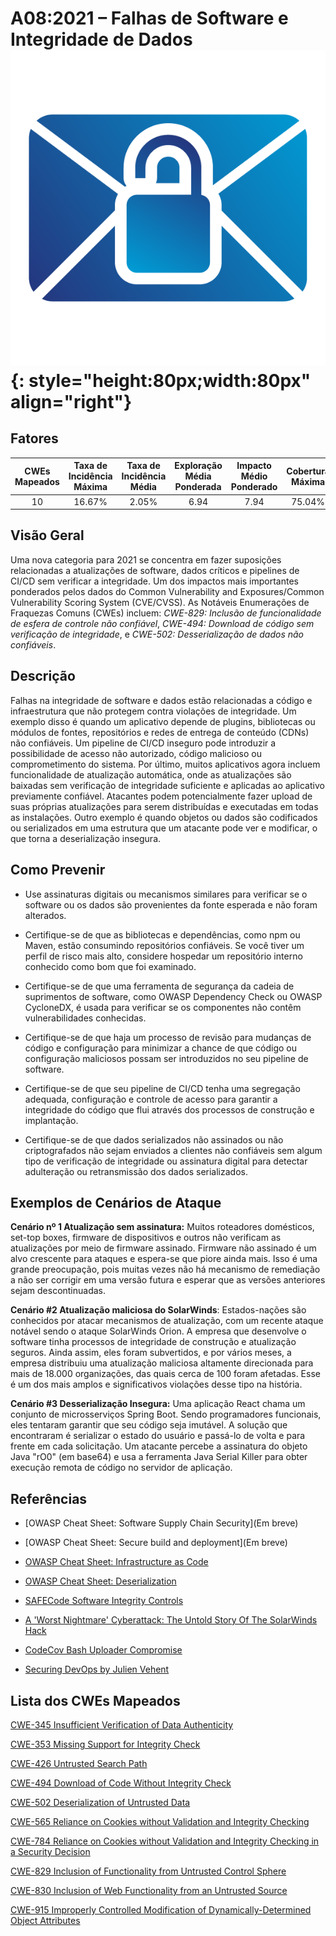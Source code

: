 # A08:2021 – Falhas de Software e Integridade de Dados    ![icon](assets/TOP_10_Icons_Final_Software_and_Data_Integrity_Failures.png){: style="height:80px;width:80px" align="right"}

## Fatores

| CWEs Mapeados | Taxa de Incidência Máxima | Taxa de Incidência Média | Exploração Média Ponderada | Impacto Médio Ponderado | Cobertura Máxima | Cobertura Média | Total de ocorrências | Total de CVEs |
|:-------------:|:--------------------:|:--------------------:|:--------------:|:--------------:|:----------------------:|:---------------------:|:-------------------:|:------------:|
| 10          | 16.67%             | 2.05%              | 6.94                 | 7.94                | 75.04%       | 45.35%       | 47,972            | 1,152      |

## Visão Geral

Uma nova categoria para 2021 se concentra em fazer suposições relacionadas a atualizações de software, 
dados críticos e pipelines de CI/CD sem verificar a integridade. 
Um dos impactos mais importantes ponderados pelos dados do 
Common Vulnerability and Exposures/Common Vulnerability Scoring System (CVE/CVSS). 
As Notáveis Enumerações de Fraquezas Comuns (CWEs) incluem:
*CWE-829: Inclusão de funcionalidade de esfera de controle não confiável*,
*CWE-494: Download de código sem verificação de integridade*, e
*CWE-502: Desserialização de dados não confiáveis*.

## Descrição

Falhas na integridade de software e dados estão relacionadas a código e infraestrutura que não protegem contra violações de integridade. Um exemplo disso é quando um aplicativo depende de plugins, bibliotecas ou módulos de fontes, repositórios e redes de entrega de conteúdo (CDNs) não confiáveis. 
Um pipeline de CI/CD inseguro pode introduzir a possibilidade de acesso não autorizado, código malicioso ou comprometimento do sistema. Por último, muitos aplicativos agora incluem funcionalidade de atualização automática, onde as atualizações são baixadas sem verificação de integridade suficiente e aplicadas ao aplicativo previamente confiável. 
Atacantes podem potencialmente fazer upload de suas próprias atualizações para serem distribuídas e executadas em todas as instalações. Outro exemplo é quando objetos ou dados são codificados ou serializados em uma estrutura que um atacante pode ver e modificar, o que torna a deserialização insegura.

## Como Prevenir

- Use assinaturas digitais ou mecanismos similares para verificar se o software ou os dados são provenientes da fonte esperada e não foram alterados.

- Certifique-se de que as bibliotecas e dependências, como npm ou Maven, estão consumindo repositórios confiáveis. Se você tiver um perfil de risco mais alto, considere hospedar um repositório interno conhecido como bom que foi examinado.

- Certifique-se de que uma ferramenta de segurança da cadeia de suprimentos de software, como OWASP Dependency Check ou OWASP CycloneDX, é usada para verificar se os componentes não contêm vulnerabilidades conhecidas.

- Certifique-se de que haja um processo de revisão para mudanças de código e configuração para minimizar a chance de que código ou configuração maliciosos possam ser introduzidos no seu pipeline de software.

- Certifique-se de que seu pipeline de CI/CD tenha uma segregação adequada, configuração e controle de acesso para garantir a integridade do código que flui através dos processos de construção e implantação.

- Certifique-se de que dados serializados não assinados ou não criptografados não sejam enviados a clientes não confiáveis sem algum tipo de verificação de integridade ou assinatura digital para detectar adulteração ou retransmissão dos dados serializados.

## Exemplos de Cenários de Ataque

**Cenário nº 1 Atualização sem assinatura:** Muitos roteadores domésticos, set-top boxes, firmware de dispositivos e outros não verificam as atualizações por meio de firmware assinado. Firmware não assinado é um alvo crescente para ataques e espera-se que piore ainda mais. Isso é uma grande preocupação, pois muitas vezes não há mecanismo de remediação a não ser corrigir em uma versão futura e esperar que as versões anteriores sejam descontinuadas.

**Cenário #2 Atualização maliciosa do SolarWinds**: Estados-nações são conhecidos por atacar mecanismos de atualização, com um recente ataque notável sendo o ataque SolarWinds Orion. A empresa que desenvolve o software tinha processos de integridade de construção e atualização seguros. Ainda assim, eles foram subvertidos, e por vários meses, a empresa distribuiu uma atualização maliciosa altamente direcionada para mais de 18.000 organizações, das quais cerca de 100 foram afetadas. Esse é um dos mais amplos e significativos violações desse tipo na história.

**Cenário #3 Desserialização Insegura:** Uma aplicação React chama um conjunto de microsserviços Spring Boot. Sendo programadores funcionais, eles tentaram garantir que seu código seja imutável. A solução que encontraram é serializar o estado do usuário e passá-lo de volta e para frente em cada solicitação. Um atacante percebe a assinatura do objeto Java "rO0" (em base64) e usa a ferramenta Java Serial Killer para obter execução remota de código no servidor de aplicação.

## Referências

- \[OWASP Cheat Sheet: Software Supply Chain Security\](Em breve)

- \[OWASP Cheat Sheet: Secure build and deployment\](Em breve)

- [OWASP Cheat Sheet: Infrastructure as Code](https://cheatsheetseries.owasp.org/cheatsheets/Infrastructure_as_Code_Security_Cheat_Sheet.html) 
 
- [OWASP Cheat Sheet: Deserialization](<https://wiki.owasp.org/index.php/Deserialization_Cheat_Sheet>)

- [SAFECode Software Integrity Controls](https://safecode.org/publication/SAFECode_Software_Integrity_Controls0610.pdf)

- [A 'Worst Nightmare' Cyberattack: The Untold Story Of The SolarWinds Hack](<https://www.npr.org/2021/04/16/985439655/a-worst-nightmare-cyberattack-the-untold-story-of-the-solarwinds-hack>)

- [CodeCov Bash Uploader Compromise](https://about.codecov.io/security-update)

- [Securing DevOps by Julien Vehent](https://www.manning.com/books/securing-devops)

## Lista dos CWEs Mapeados

[CWE-345 Insufficient Verification of Data Authenticity](https://cwe.mitre.org/data/definitions/345.html)

[CWE-353 Missing Support for Integrity Check](https://cwe.mitre.org/data/definitions/353.html)

[CWE-426 Untrusted Search Path](https://cwe.mitre.org/data/definitions/426.html)

[CWE-494 Download of Code Without Integrity Check](https://cwe.mitre.org/data/definitions/494.html)

[CWE-502 Deserialization of Untrusted Data](https://cwe.mitre.org/data/definitions/502.html)

[CWE-565 Reliance on Cookies without Validation and Integrity Checking](https://cwe.mitre.org/data/definitions/565.html)

[CWE-784 Reliance on Cookies without Validation and Integrity Checking in a Security Decision](https://cwe.mitre.org/data/definitions/784.html)

[CWE-829 Inclusion of Functionality from Untrusted Control Sphere](https://cwe.mitre.org/data/definitions/829.html)

[CWE-830 Inclusion of Web Functionality from an Untrusted Source](https://cwe.mitre.org/data/definitions/830.html)

[CWE-915 Improperly Controlled Modification of Dynamically-Determined Object Attributes](https://cwe.mitre.org/data/definitions/915.html)
